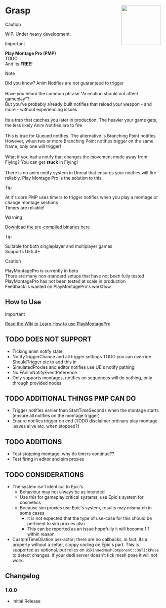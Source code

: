 # Grasp <img align="right" width=128, height=128 src="https://github.com/Vaei/PlayMontagePro/blob/main/Resources/Icon128.png">

> [!CAUTION]
> WIP. Under heavy development.

> [!IMPORTANT]
> **Play Montage Pro (PMP)**
> <br>TODO
> <br>And its **FREE!**

> [!NOTE]
> Did you know? Anim Notifies are not guaranteed to trigger
> <br><br>Have you heard the common phrase "Animation should not affect gameplay"?
> <br>But you've probably already built notifies that reload your weapon - and more - without experiencing issues
> <br><br>Its a trap that catches you later in production: The heavier your game gets, the less likely Anim Notifies are to fire
> <br><br>This is true for Queued notifies. The alternative is Branching Point notifies
> <br>However, when two or more Branching Point notifies trigger on the same frame, only one will trigger!
> <br><br>What if you had a notify that changes the movement mode away from Flying? You can get **stuck** in Flying!
> <br><br>There is no anim notify system in Unreal that ensures your notifies will fire reliably. Play Montage Pro is the solution to this.

> [!TIP]
> At it's core PMP uses timers to trigger notifies when you play a montage or change montage sections
> <br>Timers are reliable!

> [!WARNING]
> [Download the pre-compiled binaries here](https://github.com/Vaei/PlayMontagePro/wiki/How-to-Use)

> [!TIP]
> Suitable for both singleplayer and multiplayer games
> <br>Supports UE5.4+

> [!CAUTION]
> PlayMontagePro is currently in beta
> <br>There are many non-standard setups that have not been fully tested
> <br>PlayMontagePro has not been tested at scale in production
> <br>Feedback is wanted on PlayMontagePro's workflow

## How to Use
> [!IMPORTANT]
> [Read the Wiki to Learn How to use PlayMontagePro](https://github.com/Vaei/PlayMontagePro/wiki/How-to-Use)

## TODO DOES NOT SUPPORT
* Ticking anim notify state
* NotifyTriggerChance and all trigger settings TODO you can override ShouldTrigger etc to add this in
* SimulatedProxies and editor notifies use UE's notify pathing
* No FAnimNotifyEventReference
* Only supports montages, notifies on sequences will do nothing, only through provided nodes

## TODO ADDITIONAL THINGS PMP CAN DO
* Trigger notifies earlier than StartTimeSeconds when the montage starts (ensure all notifies on the montage trigger)
* Ensure notifies trigger on end (TODO disclaimer ordinary play montage leaves alive etc. when stopped?)

## TODO ADDITIONS
* Test stopping montage; why do timers continue??
* Test firing in editor and sim proxies

## TODO CONSIDERATIONS
* The system isn't identical to Epic's
	* Behaviour may not always be as intended
	* Use this for gameplay critical systems, use Epic's system for cosmetics
	* Because sim proxies use Epic's system, results may mismatch in some cases
		* It is not expected that the type of use-case for this should be pertinent to sim proxies also
		* This can be reported as an issue hopefully it will become 1:1 within reason
* CustomTimeDilation per-actor; there are no callbacks, in fact, its a property without a setter, sloppy coding on Epic's part. This is supported as optional, but relies on `USkinnedMeshComponent::OnTickPose` to detect changes. If your dedi server doesn't tick mesh pose it will not work.

## Changelog

### 1.0.0
* Initial Release
